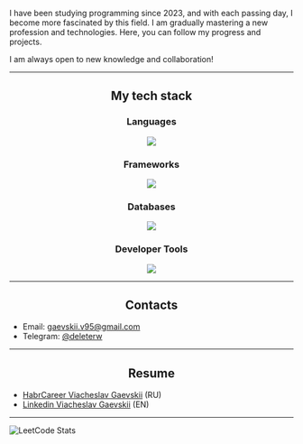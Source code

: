 I have been studying programming since 2023, and with each passing day, I become more fascinated by this field. I am gradually mastering a new profession and technologies. Here, you can follow my progress and projects.

I am always open to new knowledge and collaboration!

---

<h2 align="center">My tech stack</h2>

<h3 align="center"">Languages</h3>
<p align="center">
  <a href="https://skillicons.dev">
    <img src="https://skillicons.dev/icons?i=py,html,css" />
  </a>
</p>

<h3 align="center"">Frameworks</h3>
<p align="center">
  <a href="https://skillicons.dev">
    <img src="https://skillicons.dev/icons?i=flask,django" />
  </a>
</p>

<h3 align="center"">Databases</h3>
<p align="center">
  <a href="https://skillicons.dev">
    <img src="https://skillicons.dev/icons?i=postgres" />
  </a>
</p>

<h3 align="center"">Developer Tools</h3>
<p align="center">
  <a href="https://skillicons.dev">
    <img src="https://skillicons.dev/icons?i=linux,git,github,pycharm" />
  </a>
</p>

---

<h2 align="center">Contacts</h2>

- Email: gaevskii.v95@gmail.com
- Telegram: [@deleterw](https://t.me/deleterw)

---

<h2 align="center">Resume</h2>

* [HabrCareer Viacheslav Gaevskii](https://career.habr.com/viacheslav_gaevskii/) (RU)
* [Linkedin Viacheslav Gaevskii](https://www.linkedin.com/in/viacheslav-gaevskii/) (EN)

---

![LeetCode Stats](https://leetcode.card.workers.dev/nafanya-dev?theme=dark&font=baloo&extension=null)
